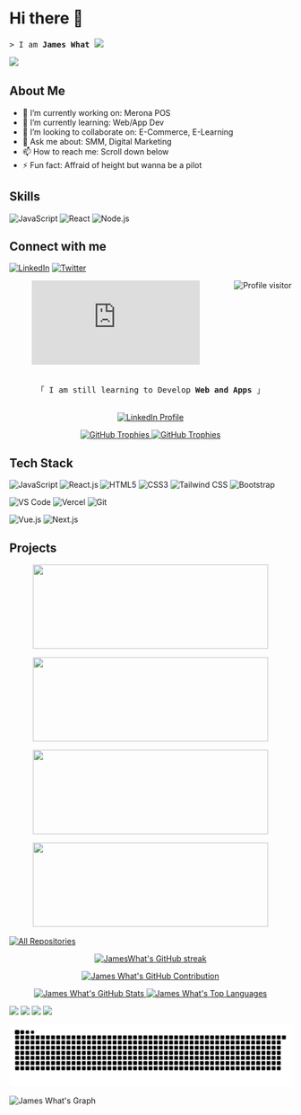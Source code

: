 <!-- ======================= -->
<!-- Intro Greeting Section -->
<!-- ======================= -->
<h3 align="center">
  
# Hi there 👋
  <samp>&gt; I am <b>James What</b> 
    <img src="https://media.giphy.com/media/hvRJCLFzcasrR4ia7z/giphy.gif" width="28">
  </samp>
</h3>

<a href="https://github.com/ayahelang/github-profile-views-counter">
    <img src="https://komarev.com/ghpvc/?username=ayahelang&style=for-the-badge">
</a>

## About Me
- 🔭 I’m currently working on: Merona POS
- 🌱 I’m currently learning: Web/App Dev
- 👯 I’m looking to collaborate on: E-Commerce, E-Learning
- 💬 Ask me about: SMM, Digital Marketing
- 📫 How to reach me: Scroll down below
- ⚡ Fun fact: Affraid of height but wanna be a pilot

## Skills
![JavaScript](https://img.shields.io/badge/Code-JavaScript-yellow?logo=javascript)
![React](https://img.shields.io/badge/Framework-React-blue?logo=react)
![Node.js](https://img.shields.io/badge/Backend-Node.js-green?logo=node.js)

## Connect with me
[![LinkedIn](https://img.shields.io/badge/LinkedIn-blue?logo=linkedin)](https://linkedin.com/in/teddy-mulyana)
[![Twitter](https://img.shields.io/badge/Twitter-%231DA1F2?logo=twitter&logoColor=white)](https://twitter.com/ted834r)

<!-- ======================= -->
<!-- GitHub Profile View Counter -->
<!-- ======================= -->
<a href="https://komarev.com/ghpvc/?username=ayahelang">
  <img align="right" src="https://komarev.com/ghpvc/?username=ayahelang&label=Visitors&color=0e75b6&style=flat" alt="Profile visitor" />
</a>
<!-- ======================= -->
<!-- Wakatime Coding Activity Badge -->
<!-- ======================= -->
<figure><embed src="https://wakatime.com/share/@2a2731e1-722c-4a9d-999a-025c473b014a/301f2b11-6a6a-4378-aebd-a30fdc6de5b1.svg"></embed></figure>
<!-- ======================= -->
<!-- Short Bio Line -->
<!-- ======================= -->
<p align="center"> 
  <samp>
    <br>
    「 I am still learning to Develop <b>Web and Apps</b> 」
    <br><br>
  </samp>
</p>
<!-- ======================= -->
<!-- LinkedIn Badge -->
<!-- ======================= -->
<p align="center">
 <a href="https://linkedin.com/in/teddy-mulyana" target="_blank">
  <img src="https://img.shields.io/badge/LinkedIn-0077B5?style=for-the-badge&logo=linkedin&logoColor=white" alt="LinkedIn Profile"/>
 </a>
</p>
<!-- ======================= -->
<!-- GitHub Profile Trophy -->
<!-- ======================= -->
<p align="center">
  <a href="https://github.com/ryo-ma/github-profile-trophy">
    <img src="https://github-profile-trophy.vercel.app/?username=septianadip17" alt="GitHub Trophies" />
    <img src="https://github-profile-trophy.vercel.app/?username=ayahelang&theme=light" alt="GitHub Trophies" />
  </a>
</p>
<!-- ======================= -->
<!-- Tech Stack Section -->
<!-- ======================= -->

## Tech Stack

<!-- Programming Languages & Frameworks -->
![JavaScript](https://img.shields.io/badge/JavaScript-F0DB4F?style=for-the-badge&labelColor=black&logo=javascript&logoColor=F0DB4F)
![React.js](https://img.shields.io/badge/React-61DBFB?style=for-the-badge&labelColor=black&logo=react&logoColor=61DBFB)
![HTML5](https://img.shields.io/badge/HTML5-E34F26?style=for-the-badge&logo=html5&logoColor=white)
![CSS3](https://img.shields.io/badge/CSS3-1572B6?style=for-the-badge&logo=css3&logoColor=white)
![Tailwind CSS](https://img.shields.io/badge/Tailwind_CSS-092749?style=for-the-badge&logo=tailwindcss&logoColor=06B6D4&labelColor=000000)
![Bootstrap](https://img.shields.io/badge/Bootstrap-563D7C?style=for-the-badge&logo=bootstrap&logoColor=white)

<!-- Tools -->
![VS Code](https://img.shields.io/badge/Visual_Studio_Code-0078d7?style=for-the-badge&logo=visual-studio-code&logoColor=white)
![Vercel](https://img.shields.io/badge/Vercel-000000?style=for-the-badge&logo=vercel&logoColor=white)
![Git](https://img.shields.io/badge/Git-F05032?style=for-the-badge&logo=git&logoColor=white)

<!-- Other Technologies -->
![Vue.js](https://img.shields.io/badge/Vue.js-35495e?style=for-the-badge&logo=vue.js&logoColor=4FC08D)
![Next.js](https://img.shields.io/badge/Next.js-000000?style=for-the-badge&logo=next.js&logoColor=white)


## Projects

<div align="center" style="display: flex; flex-wrap: wrap; justify-content: center; gap: 12px;">
  <!-- Project Card 1 -->
  <a href="https://github.com/ayahelang/wash">
    <img width="420" height="150" src="https://github-readme-stats.vercel.app/api/pin/?username=ayahelang&repo=wash&theme=react&border_color=7F3FBF&bg_color=0D1117&title_color=F85D7F&icon_color=F8D866" />
  </a>

  <!-- Project Card 2 -->
  <a href="https://github.com/ayahelang/rumah">
    <img width="420" height="150" src="https://github-readme-stats.vercel.app/api/pin/?username=ayahelang&repo=rumah&theme=react&border_color=7F3FBF&bg_color=0D1117&title_color=F85D7F&icon_color=F8D866" />
  </a>

  <!-- Project Card 3 -->
  <a href="https://github.com/ayahelang/sepeda">
    <img width="420" height="150" src="https://github-readme-stats.vercel.app/api/pin/?username=ayahelang&repo=sepeda&theme=react&border_color=7F3FBF&bg_color=0D1117&title_color=F85D7F&icon_color=F8D866" />
  </a>

  <!-- Project Card 4 -->
  <a href="https://github.com/ayahelang/mnj">
    <img width="420" height="150" src="https://github-readme-stats.vercel.app/api/pin/?username=ayahelang&repo=mnj&theme=react&border_color=7F3FBF&bg_color=0D1117&title_color=F85D7F&icon_color=F8D866" />
  </a>  
</div>
<!-- ======================= -->
<!-- Link to All Repositories -->
<!-- ======================= -->
<p align="left">
  <a href="https://github.com/ayahelang?tab=repositories" target="_blank">
    <img alt="All Repositories" title="All Repositories" src="https://img.shields.io/badge/-All%20Repos-2962FF?style=for-the-badge&logo=koding&logoColor=white"/>
  </a>
</p>
<!-- ======================= -->
<!-- GitHub Stats & Contributions -->
<!-- ======================= -->
<!-- GitHub Streak -->
<p align="center">
  <a href="https://github.com/ayahelang">
    <img src="https://github-readme-streak-stats.herokuapp.com?user=ayahelang&theme=radical&border=7F3FBF&background=0D1117" alt="JamesWhat's GitHub streak"/>
</p>
<!-- Profile Summary Cards -->
<p align="center">
  <a href="https://github.com/ayahelang">
    <img src="http://github-profile-summary-cards.vercel.app/api/cards/profile-details?username=ayahelang&theme=2077" alt="James What's GitHub Contribution"/>
  </a>
</p>

<!-- Main GitHub Stats and Top Languages -->
<p align="center">
  <a href="https://github.com/septianadip17">
    <img alt="James What's GitHub Stats" src="https://denvercoder1-github-readme-stats.vercel.app/api?username=ayahelang&show_icons=true&count_private=true&theme=react&border_color=7F3FBF&bg_color=0D1117&title_color=F85D7F&icon_color=F8D866" height="198px" width="49.5%"/>
    <img alt="James What's Top Languages" src="https://denvercoder1-github-readme-stats.vercel.app/api/top-langs/?username=ayahelang&langs_count=8&layout=compact&theme=react&border_color=7F3FBF&bg_color=0D1117&title_color=F85D7F&icon_color=F8D866" height="192px" width="49.5%"/>
  </a>
</p>

![](http://github-profile-summary-cards.vercel.app/api/cards/repos-per-language?username=ayahelang&theme=2077)
![](http://github-profile-summary-cards.vercel.app/api/cards/most-commit-language?username=ayahelang&theme=2077)
![](http://github-profile-summary-cards.vercel.app/api/cards/stats?username=ayahelang&theme=2077)
![](http://github-profile-summary-cards.vercel.app/api/cards/productive-time?username=ayahelang&theme=2077&utcOffset=8)

<!-- GitHub Activity Graph -->
![snake gif](https://github.com/ayahelang/ayahelang/blob/output/snake.svg)

![James What's Graph](https://github-readme-activity-graph.vercel.app/graph?username=ayahelang&custom_title=JamesWhat%20GitHub%20Activity%20Graph&bg_color=0D1117&color=7F3FBF&line=7F3FBF&point=7F3FBF&area_color=FFFFFF&title_color=FFFFFF&area=true)

